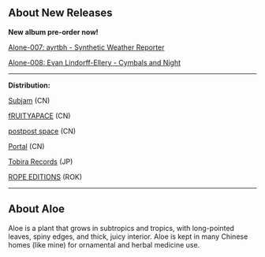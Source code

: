 ## About New Releases

**New album pre-order now!**

[](https://aloerecords.bandcamp.com/album/synthetic-weather-reporter)[Alone-007: ayrtbh - Synthetic Weather Reporter](https://aloerecords.bandcamp.com/album/synthetic-weather-reporter)

[Alone-008: Evan Lindorff-Ellery - Cymbals and Night](https://aloerecords.bandcamp.com/album/cymbals-and-night)[](https://aloerecords.bandcamp.com/album/dzan-puku)[](https://aloerecords.bandcamp.com/album/muddy-ponds)[](https://aloerecords.bandcamp.com/album/muddy-ponds)

- - -

**Distribution:**

[Subjam](https://subjam.org/) (CN)

[fRUITYAPACE](https://www.google.com.hk/maps/place/Fruityspace/@39.92591,116.41061,15z/data=!4m2!3m1!1s0x0:0xd96cb6b2f243002d?sa=X&ved=1t:2428&ictx=111) (CN)

[postpost space](https://3ssstudios.com/pages/store) (CN)

[Portal](https://www.instagram.com/portal_canton/) (CN)

[Tobira Records](https://tobirarecords.com/) (JP)

[ROPE EDITIONS](https://www.ropeeditions.xyz/) (ROK)

- - -

## About Aloe

Aloe is a plant that grows in subtropics and tropics, with long-pointed leaves, spiny edges, and thick, juicy interior. Aloe is kept in many Chinese homes (like mine) for ornamental and herbal medicine use.
